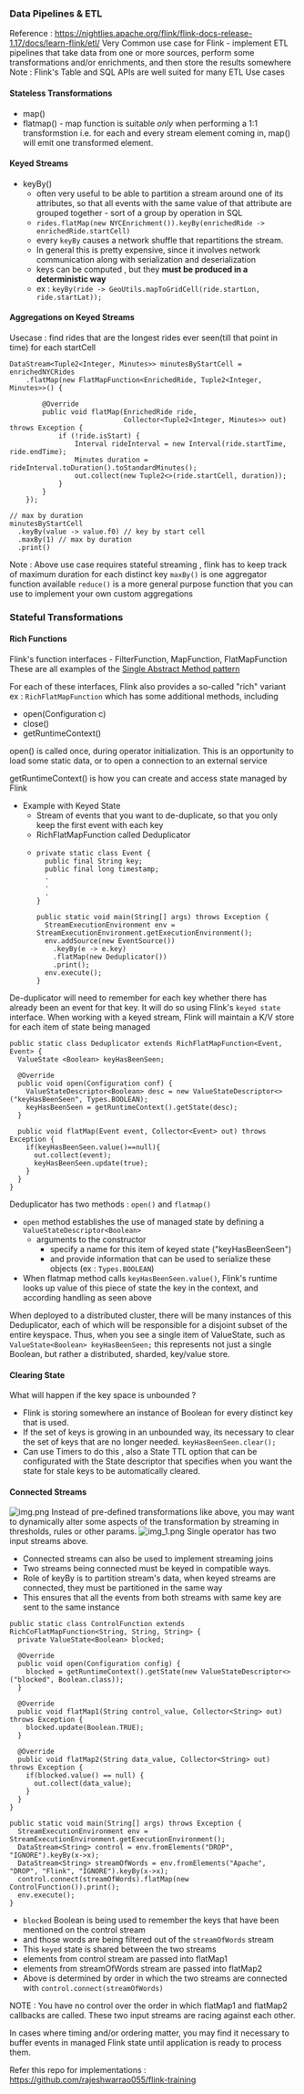 ### Data Pipelines & ETL
Reference : https://nightlies.apache.org/flink/flink-docs-release-1.17/docs/learn-flink/etl/
Very Common use case for Flink - implement ETL pipelines that take data from one or more sources,
perform some transformations and/or enrichments, and then store the results somewhere
Note : Flink's Table and SQL APIs are well suited for many ETL Use cases

#### Stateless Transformations
* map()
* flatmap() - map function is suitable *only* when performing a 1:1 transformstion i.e. for each and every stream element coming
in, map() will emit one transformed element.

#### Keyed Streams
* keyBy()
  * often very useful to be able to partition a stream around one of its attributes, so that all events with the same value
  of that attribute are grouped together - sort of a group by operation in SQL
  * `rides.flatMap(new NYCEnrichment()).keyBy(enrichedRide -> enrichedRide.startCell)`
  * every `keyBy` causes a network shuffle that repartitions the stream.
  * In general this is pretty expensive, since it involves network communication along with 
  serialization and deserialization
  * keys can be computed , but they **must be produced in a deterministic way**
  * ex : `keyBy(ride -> GeoUtils.mapToGridCell(ride.startLon, ride.startLat));`

#### Aggregations on Keyed Streams
Usecase : find rides that are the longest rides ever seen(till that point in time) for each startCell 
```
DataStream<Tuple2<Integer, Minutes>> minutesByStartCell = enrichedNYCRides
    .flatMap(new FlatMapFunction<EnrichedRide, Tuple2<Integer, Minutes>>() {

        @Override
        public void flatMap(EnrichedRide ride,
                            Collector<Tuple2<Integer, Minutes>> out) throws Exception {
            if (!ride.isStart) {
                Interval rideInterval = new Interval(ride.startTime, ride.endTime);
                Minutes duration = rideInterval.toDuration().toStandardMinutes();
                out.collect(new Tuple2<>(ride.startCell, duration));
            }
        }
    });
    
// max by duration
minutesByStartCell
  .keyBy(value -> value.f0) // key by start cell
  .maxBy(1) // max by duration
  .print()
```

Note : Above use case requires stateful streaming , flink has to keep track of maximum duration for each distinct key
`maxBy()` is one aggregator function available
`reduce()` is a more general purpose function that you can use to implement your own custom aggregations

### Stateful Transformations
#### Rich Functions
Flink's function interfaces - FilterFunction, MapFunction, FlatMapFunction
These are all examples of the [Single Abstract Method pattern](https://www.tutorialspoint.com/what-are-the-sam-interfaces-in-java#:~:text=An%20interface%20having%20only%20one,available%20by%20default%20is%20allowed.)

For each of these interfaces, Flink also provides a so-called "rich" variant
ex : `RichFlatMapFunction` which has some additional methods, including
* open(Configuration c)
* close()
* getRuntimeContext()

open() is called once, during operator initialization. This is an opportunity to load some static data, or to open a connection
to an external service

getRuntimeContext() is how you can create and access state managed by Flink

* Example with Keyed State
  * Stream of events that you want to de-duplicate, so that you only keep the first event with each key
  * RichFlatMapFunction called Deduplicator
  * ```
    private static class Event {
      public final String key;
      public final long timestamp;
      .
      .
      .
    }
    
    public static void main(String[] args) throws Exception {
      StreamExecutionEnvironment env = StreamExecutionEnvironment.getExecutionEnvironment();
      env.addSource(new EventSource())
        .keyBy(e -> e.key)
        .flatMap(new Deduplicator())
        .print();
      env.execute();
    }
    ```

De-duplicator will need to remember for each key whether there has already been an event for that key.
It will do so using Flink's `keyed state` interface.
When working with a keyed stream, Flink will maintain a K/V store for each item of state being managed

```
public static class Deduplicator extends RichFlatMapFunction<Event, Event> {
  ValueState <Boolean> keyHasBeenSeen;
  
  @Override
  public void open(Configuration conf) {
    ValueStateDescriptor<Boolean> desc = new ValueStateDescriptor<>("keyHasBeenSeen", Types.BOOLEAN);
    keyHasBeenSeen = getRuntimeContext().getState(desc);
  }
  
  public void flatMap(Event event, Collector<Event> out) throws Exception {
    if(keyHasBeenSeen.value()==null){
      out.collect(event);
      keyHasBeenSeen.update(true);
    }
  }
}
```
Deduplicator has two methods : `open()` and `flatmap()`
* `open` method establishes the use of managed state by defining a `ValueStateDescriptor<Boolean>`
  * arguments to the constructor 
    * specify a name for this item of keyed state ("keyHasBeenSeen")
    * and provide information that can be used to serialize these objects (ex : `Types.BOOLEAN`)
* When flatmap method calls `keyHasBeenSeen.value()`, Flink's runtime looks up value of this piece of state 
the key in the context, and according handling as seen above

When deployed to a distributed cluster, there will be many instances of this Deduplicator, each of which will be responsible 
for a disjoint subset of the entire keyspace. Thus, when you see a single item of ValueState, such as 
`ValueState<Boolean> keyHasBeenSeen;`
this represents not just a single Boolean, but rather a distributed, sharded, key/value store.

#### Clearing State
What will happen if the key space is unbounded ? 
* Flink is storing somewhere an instance of Boolean for every distinct key that is used.
* If the set of keys is growing in an unbounded way, its necessary to clear the set of keys that are no longer needed.
`keyHasBeenSeen.clear();`
* Can use Timers to do this , also a State TTL option that can be configurated with the State descriptor that specifies when 
you want the state for stale keys to be automatically cleared.


#### Connected Streams
![img.png](img.png)
Instead of pre-defined transformations like above, you may want to dynamically alter some aspects of the transformation
by streaming in thresholds, rules or other params. 
![img_1.png](img_1.png)
Single operator has two input streams above.
* Connected streams can also be used to implement streaming joins
* Two streams being connected must be keyed in compatible ways.
* Role of keyBy is to partition stream's data, when keyed streams are connected, they must be partitioned in the same way
* This ensures that all the events from both streams with same key are sent to the same instance

```
public static class ControlFunction extends RichCoFlatMapFunction<String, String, String> {
  private ValueState<Boolean> blocked;
  
  @Override
  public void open(Configuration config) {
    blocked = getRuntimeContext().getState(new ValueStateDescriptor<>("blocked", Boolean.class));
  }
  
  @Override
  public void flatMap1(String control_value, Collector<String> out) throws Exception {
    blocked.update(Boolean.TRUE);
  }
  
  @Override
  public void flatMap2(String data_value, Collector<String> out) throws Exception {
    if(blocked.value() == null) {
      out.collect(data_value);
    }
  }
}

public static void main(String[] args) throws Exception {
  StreamExecutionEnvironment env = StreamExecutionEnvironment.getExecutionEnvironment();
  DataStream<String> control = env.fromElements("DROP", "IGNORE").keyBy(x->x);
  DataStream<String> streamOfWords = env.fromElements("Apache", "DROP", "Flink", "IGNORE").keyBy(x->x);
  control.connect(streamOfWords).flatMap(new ControlFunction()).print();
  env.execute();
}
```

* `blocked` Boolean is being used to remember the keys that have been mentioned on the control stream
* and those words are being filtered out of the `streamOfWords` stream
* This `keyed` state is shared between the two streams
* elements from control stream are passed into flatMap1
* elements from streamOfWords stream are passed into flatMap2
* Above is determined by order in which the two streams are connected with `control.connect(streamOfWords)`

NOTE : You have no control over the order in which flatMap1 and flatMap2 callbacks are called. 
These two input streams are racing against each other.

In cases where timing and/or ordering matter, you may find it necessary to buffer events in managed Flink state until 
application is ready to process them.

Refer this repo for implementations : https://github.com/rajeshwarrao055/flink-training